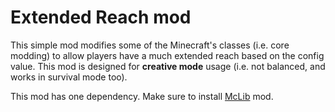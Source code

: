 # Extended Reach mod

This simple mod modifies some of the Minecraft's classes (i.e. core modding) to allow players have a much extended reach based on the config value. This mod is designed for **creative mode** usage (i.e. not balanced, and works in survival mode too).

This mod has one dependency. Make sure to install [McLib](https://minecraft.curseforge.com/projects/mchorses-mclib/) mod.